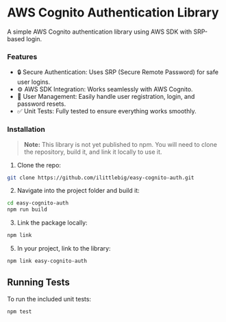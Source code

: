 # AWS Cognito Authentication Library
A simple AWS Cognito authentication library using AWS SDK with SRP-based login.

### Features
-	🔒 Secure Authentication: Uses SRP (Secure Remote Password) for safe user logins.
- ⚙️ AWS SDK Integration: Works seamlessly with AWS Cognito.
- 👤 User Management: Easily handle user registration, login, and password resets.
-	✅ Unit Tests: Fully tested to ensure everything works smoothly.

### Installation
> **Note:** This library is not yet published to npm. You will need to clone the repository, build it, and link it locally to use it.

1. Clone the repo:
```bash
git clone https://github.com/ilittlebig/easy-cognito-auth.git
```

2. Navigate into the project folder and build it:
```bash
cd easy-cognito-auth
npm run build
```

3. Link the package locally:
```bash
npm link
```

5. In your project, link to the library:
```bash
npm link easy-cognito-auth
```

## Running Tests
To run the included unit tests:
```bash
npm test
```
